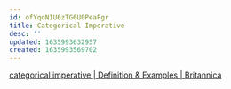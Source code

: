 ```yaml
---
id: ofYqoN1U6zTG6U0PeaFgr
title: Categorical Imperative
desc: ''
updated: 1635993632957
created: 1635993569702
---
```


[categorical imperative | Definition & Examples | Britannica](https://www.britannica.com/topic/categorical-imperative)